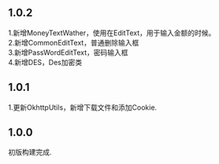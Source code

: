 ## 1.0.2
1.新增MoneyTextWather，使用在EditText，用于输入金额的时候。<br>
2.新增CommonEditText，普通删除输入框<br>
3.新增PassWordEditText，密码输入框<br>
4.新增DES，Des加密类
## 1.0.1
1.更新OkhttpUtils，新增下载文件和添加Cookie.
## 1.0.0
初版构建完成.